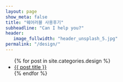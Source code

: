 ```yaml
---
layout: page
show_meta: false
title: "웨어러블 사용후기"
subheadline: "Can I help you?"
header:
   image_fullwidth: "header_unsplash_5.jpg"
permalink: "/design/"
---
```

<ul>
    {% for post in site.categories.design %}
    <li><a href="{{ site.url }}{{ post.url }}">{{ post.title }}</a></li>
    {% endfor %}
</ul>
